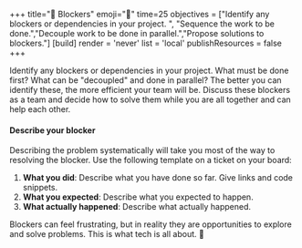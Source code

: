 +++
title="🚧 Blockers"
emoji="🚧"
time=25
objectives = ["Identify any blockers or dependencies in your project. ", "Sequence the work to be done.","Decouple work to be done in parallel.","Propose solutions to blockers."]
[build]
  render = 'never'
  list = 'local'
  publishResources = false 
+++

Identify any blockers or dependencies in your project. What must be done first? What can be "decoupled" and done in parallel? The better you can identify these, the more efficient your team will be. Discuss these blockers as a team and decide how to solve them while you are all together and can help each other.

#### Describe your blocker

Describing the problem systematically will take you most of the way to resolving the blocker. Use the following template on a ticket on your board:

1. **What you did**: Describe what you have done so far. Give links and code snippets.
1. **What you expected**: Describe what you expected to happen.
1. **What actually happened**: Describe what actually happened.

Blockers can feel frustrating, but in reality they are opportunities to explore and solve problems. This is what tech is all about. 🌱
